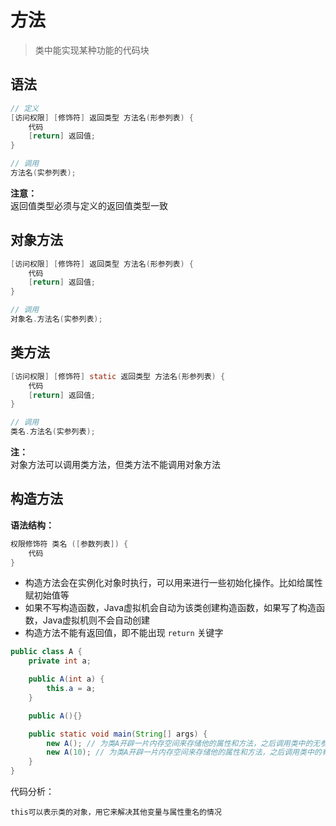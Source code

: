 # 方法

> 类中能实现某种功能的代码块

## 语法

```java
// 定义
[访问权限] [修饰符] 返回类型 方法名(形参列表) {
    代码
    [return] 返回值;
}

// 调用
方法名(实参列表);
```

**注意：**  
    返回值类型必须与定义的返回值类型一致

## 对象方法

```java
[访问权限] [修饰符] 返回类型 方法名(形参列表) {
    代码
    [return] 返回值;
}

// 调用
对象名.方法名(实参列表);
```

## 类方法

```java
[访问权限] [修饰符] static 返回类型 方法名(形参列表) {
    代码
    [return] 返回值;
}

// 调用
类名.方法名(实参列表);
```

**注：**  
    对象方法可以调用类方法，但类方法不能调用对象方法

## 构造方法

**语法结构：**
```java
权限修饰符 类名 ([参数列表]) {
    代码
}
```

* 构造方法会在实例化对象时执行，可以用来进行一些初始化操作。比如给属性赋初始值等
* 如果不写构造函数，Java虚拟机会自动为该类创建构造函数，如果写了构造函数，Java虚拟机则不会自动创建
* 构造方法不能有返回值，即不能出现 `return` 关键字

```java
public class A {
    private int a;

    public A(int a) {
        this.a = a;
    }

    public A(){}

    public static void main(String[] args) {
        new A(); // 为类A开辟一片内存空间来存储他的属性和方法，之后调用类中的无参构造方法
        new A(10); // 为类A开辟一片内存空间来存储他的属性和方法，之后调用类中的有参构造方法，一般用来初始化属性。
    }
}
```

代码分析：
```
this可以表示类的对象，用它来解决其他变量与属性重名的情况
```
